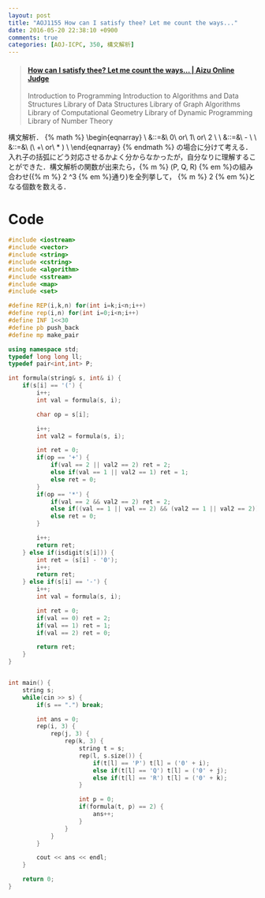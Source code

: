 ```yaml
---
layout: post
title: "AOJ1155 How can I satisfy thee? Let me count the ways..."
date: 2016-05-20 22:38:10 +0900
comments: true
categories: [AOJ-ICPC, 350, 構文解析]
---
```


<blockquote class="embedly-card" data-card-key="39deea93f79745829254c0652225a544" data-card-controls="0" data-card-branding="0" data-card-image="http://judge.u-aizu.ac.jp/onlinejudge/IMAGE1/2008C2.png" data-card-type="article"><h4><a href="http://judge.u-aizu.ac.jp/onlinejudge/description.jsp?id=1155&lang=jp">How can I satisfy thee? Let me count the ways... | Aizu Online Judge</a></h4><p>Introduction to Programming Introduction to Algorithms and Data Structures Library of Data Structures Library of Graph Algorithms Library of Computational Geometry Library of Dynamic Programming Library of Number Theory</p></blockquote>
<script async src="//cdn.embedly.com/widgets/platform.js" charset="UTF-8"></script>

<!-- more -->

構文解析．
{% math %}
\begin{eqnarray}
<formula>\ &::=&\ 0\ or\ 1\ or\ 2 \\
<formula>\ &::=&\ -<formula> \\
<formula>\ &::=&\ (<formula>\ +\ or\ * <formula>) \\
\end{eqnarray}
{% endmath %}
の場合に分けて考える．入れ子の括弧にどう対応させるかよく分からなかったが，自分なりに理解することができた．構文解析の関数が出来たら，{% m %} (P, Q, R) {% em %}の組み合わせ({% m %} 2 ^3 {% em %}通り)を全列挙して， {% m %} 2 {% em %}となる個数を数える．

# Code

```cpp
#include <iostream>
#include <vector>
#include <string>
#include <cstring>
#include <algorithm>
#include <sstream>
#include <map>
#include <set>

#define REP(i,k,n) for(int i=k;i<n;i++)
#define rep(i,n) for(int i=0;i<n;i++)
#define INF 1<<30
#define pb push_back
#define mp make_pair

using namespace std;
typedef long long ll;
typedef pair<int,int> P;

int formula(string& s, int& i) {
	if(s[i] == '(') {
		i++;
		int val = formula(s, i);

		char op = s[i];

		i++;
		int val2 = formula(s, i);

		int ret = 0;
		if(op == '+') {
			if(val == 2 || val2 == 2) ret = 2;
			else if(val == 1 || val2 == 1) ret = 1;
			else ret = 0;
		}
		if(op == '*') {
			if(val == 2 && val2 == 2) ret = 2;
			else if((val == 1 || val == 2) && (val2 == 1 || val2 == 2)) ret = 1;
			else ret = 0;
		}

		i++;
		return ret;
	} else if(isdigit(s[i])) {
		int ret = (s[i] - '0');
		i++;
		return ret;
	} else if(s[i] == '-') {
		i++;
		int val = formula(s, i);

		int ret = 0;
		if(val == 0) ret = 2;
		if(val == 1) ret = 1;
		if(val == 2) ret = 0;

		return ret;
	}
}


int main() {
	string s;
	while(cin >> s) {
		if(s == ".") break;

		int ans = 0;
		rep(i, 3) {
			rep(j, 3) {
				rep(k, 3) {
					string t = s;
					rep(l, s.size()) {
						if(t[l] == 'P') t[l] = ('0' + i);
						else if(t[l] == 'Q') t[l] = ('0' + j);
						else if(t[l] == 'R') t[l] = ('0' + k);
					}

					int p = 0;
					if(formula(t, p) == 2) {
						ans++;
					}
				}
			}
		}

		cout << ans << endl;
	}

	return 0;
}
```

